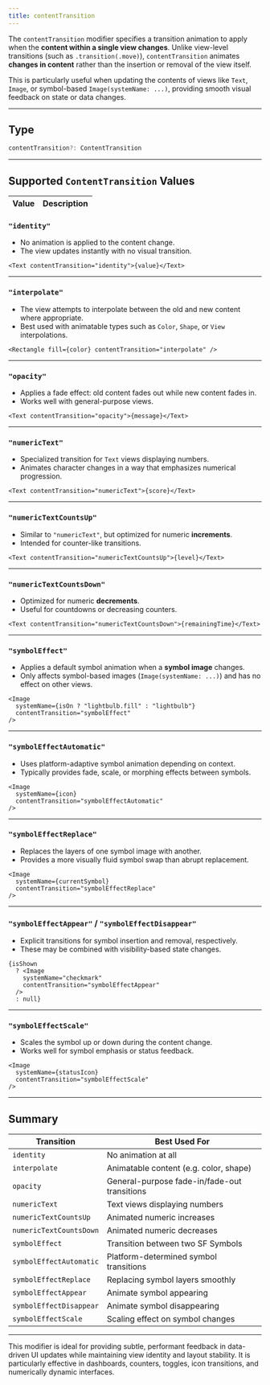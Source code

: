 ```yaml
---
title: contentTransition
---
```

The `contentTransition` modifier specifies a transition animation to apply when the **content within a single view changes**. Unlike view-level transitions (such as `.transition(.move)`), `contentTransition` animates **changes in content** rather than the insertion or removal of the view itself.

This is particularly useful when updating the contents of views like `Text`, `Image`, or symbol-based `Image(systemName: ...)`, providing smooth visual feedback on state or data changes.

---

## Type

```ts
contentTransition?: ContentTransition
```

---

## Supported `ContentTransition` Values

| Value | Description |
| ----- | ----------- |

### `"identity"`

* No animation is applied to the content change.
* The view updates instantly with no visual transition.

```tsx
<Text contentTransition="identity">{value}</Text>
```

---

### `"interpolate"`

* The view attempts to interpolate between the old and new content where appropriate.
* Best used with animatable types such as `Color`, `Shape`, or `View` interpolations.

```tsx
<Rectangle fill={color} contentTransition="interpolate" />
```

---

### `"opacity"`

* Applies a fade effect: old content fades out while new content fades in.
* Works well with general-purpose views.

```tsx
<Text contentTransition="opacity">{message}</Text>
```

---

### `"numericText"`

* Specialized transition for `Text` views displaying numbers.
* Animates character changes in a way that emphasizes numerical progression.

```tsx
<Text contentTransition="numericText">{score}</Text>
```

---

### `"numericTextCountsUp"`

* Similar to `"numericText"`, but optimized for numeric **increments**.
* Intended for counter-like transitions.

```tsx
<Text contentTransition="numericTextCountsUp">{level}</Text>
```

---

### `"numericTextCountsDown"`

* Optimized for numeric **decrements**.
* Useful for countdowns or decreasing counters.

```tsx
<Text contentTransition="numericTextCountsDown">{remainingTime}</Text>
```

---

### `"symbolEffect"`

* Applies a default symbol animation when a **symbol image** changes.
* Only affects symbol-based images (`Image(systemName: ...)`) and has no effect on other views.

```tsx
<Image
  systemName={isOn ? "lightbulb.fill" : "lightbulb"}
  contentTransition="symbolEffect"
/>
```

---

### `"symbolEffectAutomatic"`

* Uses platform-adaptive symbol animation depending on context.
* Typically provides fade, scale, or morphing effects between symbols.

```tsx
<Image
  systemName={icon}
  contentTransition="symbolEffectAutomatic"
/>
```

---

### `"symbolEffectReplace"`

* Replaces the layers of one symbol image with another.
* Provides a more visually fluid symbol swap than abrupt replacement.

```tsx
<Image
  systemName={currentSymbol}
  contentTransition="symbolEffectReplace"
/>
```

---

### `"symbolEffectAppear"` / `"symbolEffectDisappear"`

* Explicit transitions for symbol insertion and removal, respectively.
* These may be combined with visibility-based state changes.

```tsx
{isShown
  ? <Image
    systemName="checkmark"
    contentTransition="symbolEffectAppear"
  />
  : null}
```

---

### `"symbolEffectScale"`

* Scales the symbol up or down during the content change.
* Works well for symbol emphasis or status feedback.

```tsx
<Image
  systemName={statusIcon}
  contentTransition="symbolEffectScale"
/>
```

---

## Summary

| Transition              | Best Used For                                |
| ----------------------- | -------------------------------------------- |
| `identity`              | No animation at all                          |
| `interpolate`           | Animatable content (e.g. color, shape)       |
| `opacity`               | General-purpose fade-in/fade-out transitions |
| `numericText`           | Text views displaying numbers                |
| `numericTextCountsUp`   | Animated numeric increases                   |
| `numericTextCountsDown` | Animated numeric decreases                   |
| `symbolEffect`          | Transition between two SF Symbols            |
| `symbolEffectAutomatic` | Platform-determined symbol transitions       |
| `symbolEffectReplace`   | Replacing symbol layers smoothly             |
| `symbolEffectAppear`    | Animate symbol appearing                     |
| `symbolEffectDisappear` | Animate symbol disappearing                  |
| `symbolEffectScale`     | Scaling effect on symbol changes             |

---

This modifier is ideal for providing subtle, performant feedback in data-driven UI updates while maintaining view identity and layout stability. It is particularly effective in dashboards, counters, toggles, icon transitions, and numerically dynamic interfaces.
